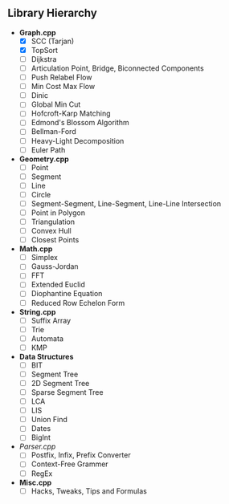 Library Hierarchy
-----------------

  - **Graph.cpp**
    - [x] SCC (Tarjan)
    - [x] TopSort
    - [ ] Dijkstra
    - [ ] Articulation Point, Bridge, Biconnected Components
    - [ ] Push Relabel Flow
    - [ ] Min Cost Max Flow
    - [ ] Dinic
    - [ ] Global Min Cut
    - [ ] Hofcroft-Karp Matching
    - [ ] Edmond's Blossom Algorithm
    - [ ] Bellman-Ford
    - [ ] Heavy-Light Decomposition
    - [ ] Euler Path
    
  - **Geometry.cpp**
    - [ ] Point
    - [ ] Segment
    - [ ] Line
    - [ ] Circle
    - [ ] Segment-Segment, Line-Segment, Line-Line Intersection
    - [ ] Point in Polygon
    - [ ] Triangulation
    - [ ] Convex Hull
    - [ ] Closest Points
    
  - **Math.cpp**
    - [ ] Simplex
    - [ ] Gauss-Jordan
    - [ ] FFT
    - [ ] Extended Euclid
    - [ ] Diophantine Equation
    - [ ] Reduced Row Echelon Form
    
  - **String.cpp**
    - [ ] Suffix Array
    - [ ] Trie
    - [ ] Automata
    - [ ] KMP
    
  - **Data Structures**
    - [ ] BIT
    - [ ] Segment Tree
    - [ ] 2D Segment Tree
    - [ ] Sparse Segment Tree
    - [ ] LCA
    - [ ] LIS
    - [ ] Union Find
    - [ ] Dates
    - [ ] BigInt

  - *Parser.cpp*
    - [ ] Postfix, Infix, Prefix Converter
    - [ ] Context-Free Grammer
    - [ ] RegEx
    
  - **Misc.cpp**
    - [ ] Hacks, Tweaks, Tips and Formulas
